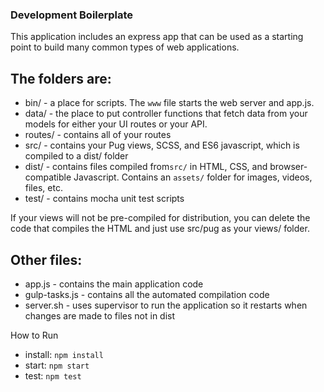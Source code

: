 ### Development Boilerplate
This application includes an express app that can be used as a starting point to build many common types of web applications. 

## The folders are:

- bin/ - a place for scripts. The `www` file starts the web server and app.js.
- data/ - the place to put controller functions that fetch data from your models for either your UI routes or your API. 
- routes/ - contains all of your routes
- src/ - contains your Pug views, SCSS, and ES6 javascript, which is compiled to a dist/ folder 
- dist/ - contains files compiled from`src/` in HTML, CSS, and browser-compatible Javascript. Contains an `assets/` folder for images, videos, files, etc.  
- test/ - contains mocha unit test scripts

If your views will not be pre-compiled for distribution, you can delete the code that compiles the HTML and just use src/pug as your views/ folder.

## Other files: 

- app.js - contains the main application code
- gulp-tasks.js - contains all the automated compilation code
- server.sh - uses supervisor to run the application so it restarts when changes are made to files not in dist

How to Run

- install: `npm install`
- start: `npm start`
- test: `npm test`